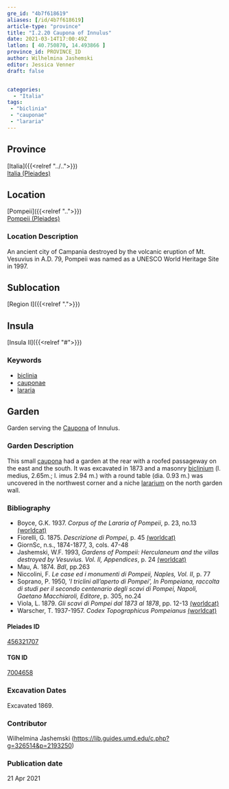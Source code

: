 ```yaml
---
gre_id: "4b7f618619"
aliases: [/id/4b7f618619]
article-type: "province"
title: "I.2.20 Caupona of Innulus"
date: 2021-03-14T17:00:49Z
latlon: [ 40.750870, 14.493866 ]
province_id: PROVINCE_ID
author: Wilhelmina Jashemski
editor: Jessica Venner
draft: false


categories:
  - "Italia"
tags:
 - "biclinia"
 - "cauponae"
 - "lararia"
---
```


## Province
[Italia]({{<relref "../..">}}) \
[Italia (Pleiades)](https://pleiades.stoa.org/places/1052)

## Location
[Pompeii]({{<relref "..">}}) \
[Pompeii (Pleiades)](https://pleiades.stoa.org/places/433032)


### Location Description
An ancient city of Campania destroyed by the volcanic eruption of Mt. Vesuvius in A.D. 79, Pompeii was named as a UNESCO World Heritage Site in 1997.

## Sublocation
[Region I]({{<relref ".">}})
## Insula
[Insula II]({{<relref "#">}})

### Keywords
- [biclinia](http://vocab.getty.edu/page/aat/300170371)
- [cauponae](http://vocab.getty.edu/page/aat/300005208)
- [lararia](http://vocab.getty.edu/page/aat/300400600)

## Garden
Garden serving the [Caupona](http://vocab.getty.edu/page/aat/300005208) of Innulus.

### Garden Description
This small [caupona](http://vocab.getty.edu/page/aat/300005208) had a garden at the rear with a roofed passageway on the east and the south. It was excavated in 1873 and a masonry [biclinium](http://vocab.getty.edu/page/aat/300170371) (l. medius, 2.65m.; l. imus 2.94 m.) with a round table (dia. 0.93 m.) was uncovered in the northwest corner and a niche [lararium](http://vocab.getty.edu/page/aat/300400600) on the north garden wall.


### Bibliography

* Boyce, G.K. 1937. *Corpus of the Lararia of Pompeii*, p. 23, no.13 [(worldcat)](https://www.worldcat.org/title/corpus-of-the-lararia-of-pompeii/oclc/892026154&referer=brief_results)  
* Fiorelli, G. 1875. *Descrizione di Pompei*, p. 45 [(worldcat)](https://www.worldcat.org/title/descrizione-di-pompei/oclc/9528380)    
* GiornSc, n.s., 1874-1877, 3, cols. 47-48  
* Jashemski, W.F. 1993, *Gardens of Pompeii: Herculaneum and the villas destroyed by Vesuvius. Vol. II, Appendices*, p. 24 [(worldcat)](https://www.worldcat.org/title/gardens-of-pompeii-herculaneum-and-the-villas-destroyed-by-vesuvius-volume-2-appendices/oclc/222353569)  
* Mau, A. 1874. *BdI*, pp.263
* Niccolini, F. *Le case ed i monumenti di Pompeii, Naples, Vol. II*, p. 77
* Soprano, P. 1950, *'I triclini all’aperto di Pompei', In Pompeiana, raccolta di studi per il secondo centenario degli scavi di Pompei, Napoli, Gaetano Macchiaroli, Editore*, p. 305, no.24  
* Viola, L. 1879. *Gli scavi di Pompei dal 1873 al 1878*, pp. 12-13 [(worldcat)](https://www.worldcat.org/title/scavi-di-pompei-dal-1873-al-1878/oclc/254502217&referer=brief_results)  
* Warscher, T. 1937-1957. *Codex Topographicus Pompeianus* [(worldcat)](https://www.worldcat.org/title/codex-topographicus-pompeianus-1937-1957-and-undated/oclc/974375313&referer=brief_results)  

<!--#### Periodo ID-->

<!-- [PERIODO_ID](https://pleiades.stoa.org/places/PLEIADES_ID) -->

#### Pleiades ID
[456321707](https://pleiades.stoa.org/places/456321707)

#### TGN ID
[7004658](http://vocab.getty.edu/page/tgn/7004658)

###  Excavation Dates
Excavated 1869.

### Contributor
Wilhelmina Jashemski (https://lib.guides.umd.edu/c.php?g=326514&p=2193250)


### Publication date

21 Apr 2021
<!-- Format: dd MONTH_NAME yyyy -->

<!-- DATE -->

